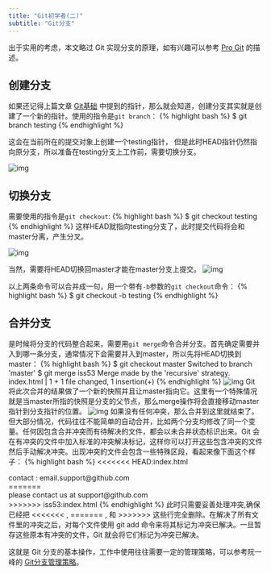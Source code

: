 ```yaml
---
title: "Git初学者(二)"
subtitle: "Git分支"
---
```

出于实用的考虑，本文略过 Git 实现分支的原理，如有兴趣可以参考 [Pro Git](https://git-scm.com/book/zh/v2/Git-%E5%88%86%E6%94%AF-%E5%88%86%E6%94%AF%E7%AE%80%E4%BB%8B) 的描述。
<!--more-->

## 创建分支

如果还记得上篇文章 [Git基础](http://hanfu.space/learning/2015/08/26/git-tutorial/) 中提到的指针，那么就会知道，创建分支其实就是创建了一个新的指针。使用的指令是`git branch`：
{% highlight bash %}
$ git branch testing
{% endhighlight %}

这会在当前所在的提交对象上创建一个testing指针， 但是此时HEAD指针仍然指向原分支，所以准备在testing分支上工作前，需要切换分支。

![img](https://git-scm.com/book/en/v2/book/03-git-branching/images/head-to-master.png "head-to-master") 

## 切换分支
需要使用的指令是`git checkout`:
{% highlight bash %}
$ git checkout testing
{% endhighlight %}
这样HEAD就指向testing分支了，此时提交代码将会和master分离，产生分叉。

![img](https://git-scm.com/book/en/v2/book/03-git-branching/images/head-to-testing.png "head-to-testing") 

当然，需要将HEAD切换回master才能在master分支上提交。
![img](https://git-scm.com/book/en/v2/book/03-git-branching/images/advance-master.png "advance-master") 

以上两条命令可以合并成一句，用一个带有`-b`参数的`git checkout`命令：
{% highlight bash %}
$ git checkout -b testing
{% endhighlight %}

## 合并分支
是时候将分支的代码整合起来，需要用`git merge`命令合并分支。首先确定需要并入到哪一条分支，通常情况下会需要并入到master，所以先将HEAD切换到master：
{% highlight bash %}
$ git checkout master
Switched to branch 'master'
$ git merge iss53
Merge made by the 'recursive' strategy.
index.html |    1 +
1 file changed, 1 insertion(+)
{% endhighlight %}
![img](https://git-scm.com/book/en/v2/book/03-git-branching/images/basic-merging-1.png "basic-merging-1") 
Git 将此次合并的结果做了一个新的快照并且让master指向它。这里有一个特殊情况就是当master所指的快照是分支的父节点，那么merge操作将会直接移动master指针到分支指针的位置。
![img](https://git-scm.com/book/en/v2/book/03-git-branching/images/basic-merging-2.png "basic-merging-2") 
如果没有任何冲突，那么合并到这里就结束了。但大部分情况，代码往往不能简单的自动合并，比如两个分支均修改了同一个变量。任何因包含合并冲突而有待解决的文件，都会以未合并状态标识出来。Git 会在有冲突的文件中加入标准的冲突解决标记，这样你可以打开这些包含冲突的文件然后手动解决冲突。出现冲突的文件会包含一些特殊区段，看起来像下面这个样子：
{% highlight bash %}
<<<<<<< HEAD:index.html
<div id="footer">contact : email.support@github.com</div>
=======
<div id="footer">
 please contact us at support@github.com
</div>
>>>>>>> iss53:index.html
{% endhighlight %}
此时只需要妥善处理冲突,确保已经把 <<<<<<< , ======= , 和 >>>>>>> 这些行完全删除。在解决了所有文件里的冲突之后，对每个文件使用 git add 命令来将其标记为冲突已解决。一旦暂存这些原本有冲突的文件，Git 就会将它们标记为冲突已解决。

这就是 Git 分支的基本操作，工作中使用往往需要一定的管理策略，可以参考阮一峰的 [Git分支管理策略](http://www.ruanyifeng.com/blog/2012/07/git.html)。